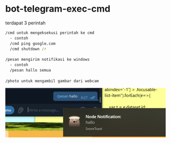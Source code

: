 # bot-telegram-exec-cmd

terdapat 3 perintah 
```bat
/cmd untuk mengeksekusi perintah ke cmd
  - contoh 
  /cmd ping google.com
  /cmd shutdown /r 
  
/pesan mengirim notifikasi ke windows 
  - contoh 
  /pesan hallo semua
  
/photo untuk mengambil gambar dari webcam 
```

![alt text](notif.png)
